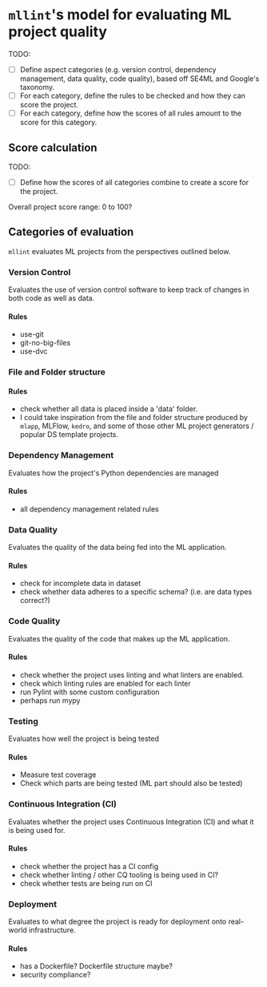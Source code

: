 # `mllint`'s model for evaluating ML project quality

TODO:
- [ ] Define aspect categories (e.g. version control, dependency management, data quality, code quality), based off SE4ML and Google's taxonomy.
- [ ] For each category, define the rules to be checked and how they can score the project.
- [ ] For each category, define how the scores of all rules amount to the score for this category.

## Score calculation

TODO:
- [ ] Define how the scores of all categories combine to create a score for the project.

Overall project score range: 0 to 100?

## Categories of evaluation

`mllint` evaluates ML projects from the perspectives outlined below.

### Version Control

Evaluates the use of version control software to keep track of changes in both code as well as data.

#### Rules

- use-git
- git-no-big-files
- use-dvc

### File and Folder structure

#### Rules

- check whether all data is placed inside a 'data' folder.
- I could take inspiration from  the file and folder structure produced by `mlapp`, MLFlow, `kedro`, and some of those other ML project generators / popular DS template projects.

### Dependency Management

Evaluates how the project's Python dependencies are managed

#### Rules

- all dependency management related rules

### Data Quality

Evaluates the quality of the data being fed into the ML application.

#### Rules

- check for incomplete data in dataset
- check whether data adheres to a specific schema? (i.e. are data types correct?)

### Code Quality

Evaluates the quality of the code that makes up the ML application.

#### Rules

- check whether the project uses linting and what linters are enabled.
- check which linting rules are enabled for each linter
- run Pylint with some custom configuration
- perhaps run mypy 

### Testing

Evaluates how well the project is being tested

#### Rules

- Measure test coverage
- Check which parts are being tested (ML part should also be tested)

### Continuous Integration (CI)

Evaluates whether the project uses Continuous Integration (CI) and what it is being used for.

#### Rules

- check whether the project has a CI config
- check whether linting / other CQ tooling is being used in CI?
- check whether tests are being run on CI

### Deployment

Evaluates to what degree the project is ready for deployment onto real-world infrastructure.

#### Rules

- has a Dockerfile? Dockerfile structure maybe?
- security compliance?
